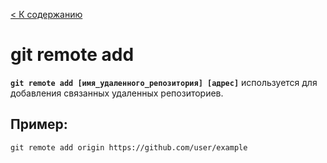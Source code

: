 [< К содержанию](../readme.md)

# git remote add

__`git remote add [имя_удаленного_репозитория] [адрес]`__ используется для добавления связанных удаленных репозиториев.

## Пример:

```
git remote add origin https://github.com/user/example
```